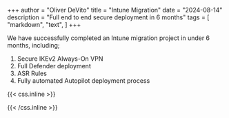+++
author = "Oliver DeVito"
title = "Intune Migration"
date = "2024-08-14"
description = "Full end to end secure deployment in 6 months"
tags = [
    "markdown",
    "text",
]
+++

We have successfully completed an Intune migration project in under 6 months, including;

1. Secure IKEv2 Always-On VPN
2. Full Defender deployment
3. ASR Rules
4. Fully automated Autopilot deployment process


{{< css.inline >}}
<style>
.canon { background: white; width: 100%; height: auto; }
</style>
{{< /css.inline >}}
